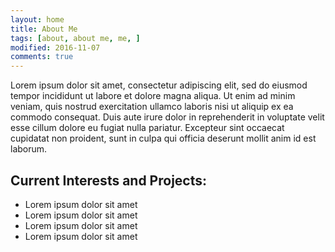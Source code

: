 ```yaml
---
layout: home
title: About Me
tags: [about, about me, me, ]
modified: 2016-11-07
comments: true
---
```


Lorem ipsum dolor sit amet, consectetur adipiscing elit, sed do eiusmod tempor incididunt ut labore et dolore magna aliqua. Ut enim ad minim veniam, quis nostrud exercitation ullamco laboris nisi ut aliquip ex ea commodo consequat. Duis aute irure dolor in reprehenderit in voluptate velit esse cillum dolore eu fugiat nulla pariatur. Excepteur sint occaecat cupidatat non proident, sunt in culpa qui officia deserunt mollit anim id est laborum.
 
## Current Interests and Projects:

* Lorem ipsum dolor sit amet
* Lorem ipsum dolor sit amet
* Lorem ipsum dolor sit amet
* Lorem ipsum dolor sit amet


